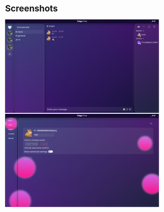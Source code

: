 ---
---
# Screenshots

![main screen screenshot](/screenshots/main_screen.png "Main Screen")
![settings screenshot](/screenshots/settings.png "Settings")
